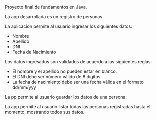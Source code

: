 Proyecto final de fundamentos en Java.

La app desarrollada es un registro de personas.

La aplicacion permite al usuario ingresar los siguientes datos:
- Nombre
- Apellido
- DNI
- Fecha de Nacimiento

Los datos ingresados son validados de acuerdo a las siguientes reglas:

- El nombre y el apellido no pueden estar en blanco.
- El DNI debe ser número válido de 8 dígitos.
- La fecha de nacimiento debe ser una fecha válida en el formato dd/mm/yyy

La pp permite al usuario guardar los datos de una persona.

La app permite al usuario listar todas las personas registradas hasta el momento, mostrando todos sus datos.

